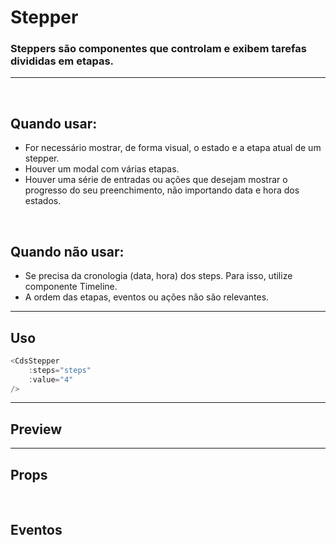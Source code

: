 # Stepper

### Steppers são componentes que controlam e exibem tarefas divididas em etapas.

---
<br>

## Quando usar:
- For necessário mostrar, de forma visual, o estado e a etapa atual de um stepper.
- Houver um modal com várias etapas.
- Houver uma série de entradas ou ações que desejam mostrar o progresso do seu preenchimento, não importando data e hora dos estados.

<br>

## Quando não usar:
- Se precisa da cronologia (data, hora) dos steps. Para isso, utilize componente Timeline.
- A ordem das etapas, eventos ou ações não são relevantes.

---

## Uso

```js
<CdsStepper
	:steps="steps"
	:value="4"
/>
```

---

## Preview

<PreviewBuilder
	:args
	:component="CdsStepper"
	:events
/>

---

## Props

<APITable
	name="Stepper"
	section="props"
/>
<br>

## Eventos

<APITable
	name="Stepper"
	section="events"
/>
<br>

<script setup>
import { ref } from 'vue';
import CdsStepper from '@/components/Stepper.vue';

const events = [
	'input'
];

const steps = ref([
	{ label: 'Dados da operadora', completed: true, inProcessing: false, error: false },
	{ label: 'Bandeira 2', completed: false, inProcessing: true, error: false },
	{ label: 'Bandeira 3', completed: false, inProcessing: false, error: true },
	{ label: 'Bandeira 4', completed: false, inProcessing: false, error: false },
	{ label: 'Bandeira 5', completed: false, inProcessing: false, error: false },
]);

const args = ref({
	steps,
	value: 4,
});
</script>
